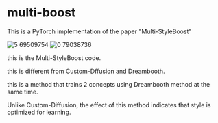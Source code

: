 # multi-boost

This is a PyTorch implementation of the paper "Multi-StyleBoost"

![5 69509754](https://github.com/matrix215/Multi-StyleBoost/assets/101815603/ebae3e68-604d-409c-9546-bf93710601ae)
![0 79038736](https://github.com/matrix215/Multi-StyleBoost/assets/101815603/1107c543-f1f1-41aa-8b0f-a37e4fd8d109)




this is the Multi-StyleBoost code.

this is different from Custom-Dffusion and Dreambooth.

this is a method that trains 2 concepts using Dreambooth method at the same time.

Unlike Custom-Diffusion, the effect of this method indicates that style is optimized for learning.
